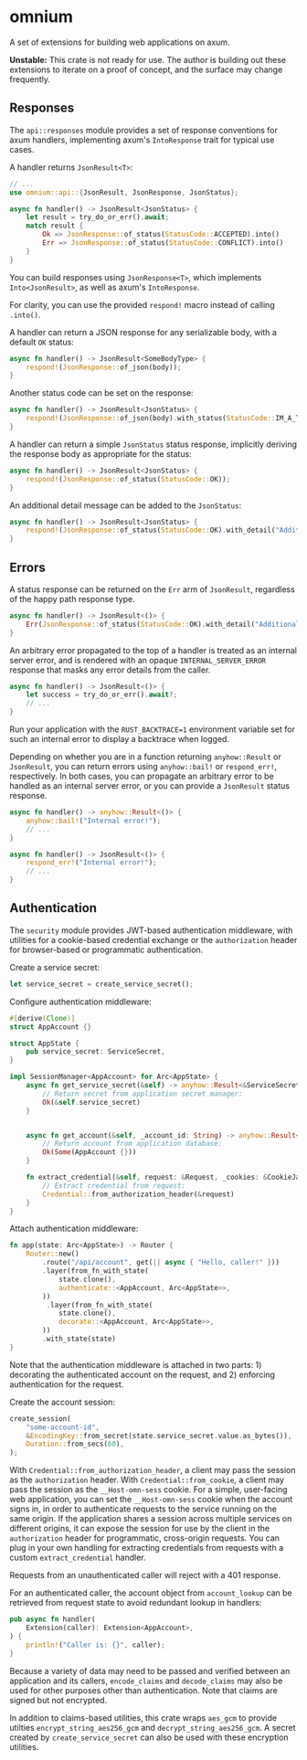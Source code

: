 # omnium

A set of extensions for building web applications on axum.

**Unstable:** This crate is not ready for use. The author is building out these extensions to iterate on a proof of concept, and the surface may change frequently.

## Responses

The `api::responses` module provides a set of response conventions for axum handlers, implementing axum's `IntoResponse` trait for typical use cases.

A handler returns `JsonResult<T>`:

```rs
// ...
use omnium::api::{JsonResult, JsonResponse, JsonStatus};

async fn handler() -> JsonResult<JsonStatus> {
    let result = try_do_or_err().await;
    match result {
        Ok => JsonResponse::of_status(StatusCode::ACCEPTED).into()
        Err => JsonResponse::of_status(StatusCode::CONFLICT).into()
    }
}
```

You can build responses using `JsonResponse<T>`, which implements `Into<JsonResult>`, as well as axum's `IntoResponse`.

For clarity, you can use the provided `respond!` macro instead of calling `.into()`.

A handler can return a JSON response for any serializable body, with a default `OK` status:

```rs
async fn handler() -> JsonResult<SomeBodyType> {
    respond!(JsonResponse::of_json(body));
}
```

Another status code can be set on the response:

```rs
async fn handler() -> JsonResult<JsonStatus> {
    respond!(JsonResponse::of_json(body).with_status(StatusCode::IM_A_TEAPOT));
}
```

A handler can return a simple `JsonStatus` status response, implicitly deriving the response body as appropriate for the status:

```rs
async fn handler() -> JsonResult<JsonStatus> {
    respond!(JsonResponse::of_status(StatusCode::OK));
}
```

An additional detail message can be added to the `JsonStatus`:

```rs
async fn handler() -> JsonResult<JsonStatus> {
    respond!(JsonResponse::of_status(StatusCode::OK).with_detail("Additional detail"));
}
```

## Errors

A status response can be returned on the `Err` arm of `JsonResult`, regardless of the happy path response type.

```rs
async fn handler() -> JsonResult<()> {
    Err(JsonResponse::of_status(StatusCode::OK).with_detail("Additional detail"))
}
```

An arbitrary error propagated to the top of a handler is treated as an internal server error, and is rendered with an opaque `INTERNAL_SERVER_ERROR` response that masks any error details from the caller.


```rs
async fn handler() -> JsonResult<()> {
    let success = try_do_or_err().await?;
    // ...
}
```

Run your application with the `RUST_BACKTRACE=1` environment variable set for such an internal error to display a backtrace when logged.

Depending on whether you are in a function returning `anyhow::Result` or `JsonResult`, you can return errors using `anyhow::bail!` or `respond_err!`, respectively. In both cases, you can propagate an arbitrary error to be handled as an internal server error, or you can provide a `JsonResult` status response.

```rs
async fn handler() -> anyhow::Result<()> {
    anyhow::bail!("Internal error!");
    // ...
}
```

```rs
async fn handler() -> JsonResult<()> {
    respond_err!("Internal error!");
    // ...
}
```

## Authentication

The `security` module provides JWT-based authentication middleware, with utilities for a cookie-based credential exchange or the `authorization` header for browser-based or programmatic authentication.

Create a service secret:

```rs
let service_secret = create_service_secret();
```

Configure authentication middleware:

```rs
#[derive(Clone)]
struct AppAccount {}

struct AppState {
    pub service_secret: ServiceSecret,
}

impl SessionManager<AppAccount> for Arc<AppState> {
    async fn get_service_secret(&self) -> anyhow::Result<&ServiceSecret> {
        // Return secret from application secret manager:
        Ok(&self.service_secret)
    }


    async fn get_account(&self, _account_id: String) -> anyhow::Result<Option<AppAccount>> {
        // Return account from application database:
        Ok(Some(AppAccount {}))
    }

    fn extract_credential(&self, request: &Request, _cookies: &CookieJar) -> Option<Credential> {
        // Extract credential from request:
        Credential::from_authorization_header(&request)
    }
}
```

Attach authentication middleware:

```rs
fn app(state: Arc<AppState>) -> Router {
    Router::new()
        .route("/api/account", get(|| async { "Hello, caller!" }))
        .layer(from_fn_with_state(
            state.clone(),
            authenticate::<AppAccount, Arc<AppState>>,
        ))
         .layer(from_fn_with_state(
            state.clone(),
            decorate::<AppAccount, Arc<AppState>>,
        ))
        .with_state(state)
}
```

Note that the authentication middleware is attached in two parts: 1) decorating the authenticated account on the request, and 2) enforcing authentication for the request.

Create the account session:

```rs
create_session(
    "some-account-id",
    &EncodingKey::from_secret(state.service_secret.value.as_bytes()),
    Duration::from_secs(60),
);
```

With `Credential::from_authorization_header`, a client may pass the session as the `authorization` header. With `Credential::from_cookie`, a client may pass the session as the `__Host-omn-sess` cookie. For a simple, user-facing web application, you can set the `__Host-omn-sess` cookie when the account signs in, in order to authenticate requests to the service running on the same origin. If the application shares a session across multiple services on different origins, it can expose the session for use by the client in the `authorization` header for programmatic, cross-origin requests. You can plug in your own handling for extracting credentials from requests with a custom `extract_credential` handler.

Requests from an unauthenticated caller will reject with a 401 response.

For an authenticated caller, the account object from `account_lookup` can be retrieved from request state to avoid redundant lookup in handlers:

```rs
pub async fn handler(
    Extension(caller): Extension<AppAccount>,
) {
    println!("Caller is: {}", caller);
}
```

Because a variety of data may need to be passed and verified between an application and its callers, `encode_claims` and `decode_claims` may also be used for other purposes other than authentication. Note that claims are signed but not encrypted.

In addition to claims-based utilities, this crate wraps `aes_gcm` to provide utilties `encrypt_string_aes256_gcm` and `decrypt_string_aes256_gcm`. A secret created by `create_service_secret` can also be used with these encryption utilities.
